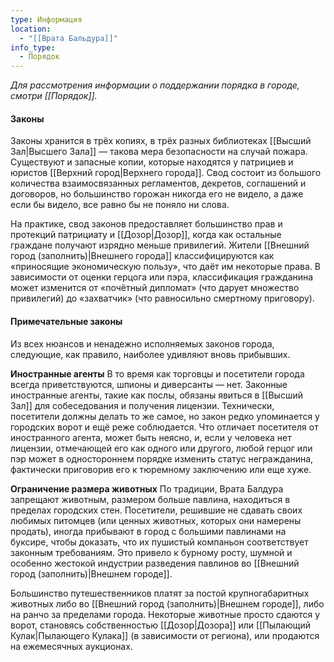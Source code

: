 ```yaml
---
type: Информация
location:
  - "[[Врата Бальдура]]"
info_type:
  - Порядок
---
```


*Для рассмотрения информации о поддержании порядка в городе, смотри [[Порядок]].*

#### Законы
Законы хранится в трёх копиях, в трёх разных библиотеках [[Высший Зал|Высшего Зала]] — такова мера безопасности на случай пожара. Существуют и запасные копии, которые находятся у патрициев и юристов [[Верхний город|Верхнего города]]. Свод состоит из большого количества взаимосвязанных регламентов, декретов, соглашений и договоров, но большинство горожан никогда его не видело, а даже если бы видело, все равно бы не поняло ни слова.
 
На практике, свод законов предоставляет большинство прав и протекций патрициату и [[Дозор|Дозор]], когда как остальные граждане получают изрядно меньше привилегий. Жители [[Внешний город (заполнить)|Внешнего города]] классифицируются как «приносящие экономическую пользу», что даёт им некоторые права. В зависимости от оценки герцога или пэра, классификация гражданина может изменится от «почётный дипломат» (что дарует множество привилегий) до «захватчик» (что равносильно смертному приговору).

#### Примечательные законы
Из всех нюансов и ненадежно исполняемых законов города, следующие, как правило, наиболее удивляют вновь прибывших.

**Иностранные агенты**
В то время как торговцы и посетители города всегда приветствуются, шпионы и диверсанты — нет. Законные иностранные агенты, такие как послы, обязаны явиться в [[Высший Зал]] для собеседования и получения лицензии. Технически, посетители должны делать то же самое, но закон редко упоминается у городских ворот и ещё реже соблюдается. Что отличает посетителя от иностранного агента, может быть неясно, и, если у человека нет лицензии, отмечающей его как одного или другого, любой  герцог или пэр может в одностороннем порядке изменить статус негражданина, фактически приговорив его к тюремному заключению или еще хуже.

**Ограничение размера животных**
По традиции, Врата Балдура запрещают животным, размером больше павлина, находиться в пределах городских стен. Посетители, решившие не сдавать своих любимых питомцев (или ценных животных, которых они намерены продать), иногда прибывают в город с большими павлинами на буксире, чтобы доказать, что их пушистый компаньон соответствует законным требованиям. Это привело к бурному росту, шумной и особенно жестокой индустрии разведения павлинов во [[Внешний город (заполнить)|Внешнем городе]].

Большинство путешественников платят за постой крупногабаритных животных либо во [[Внешний город (заполнить)|Внешнем городе]], либо на ранчо за пределами города. Некоторые животные просто сдаются у ворот, становясь собственностью [[Дозор|Дозора]] или [[Пылающий Кулак|Пылающего Кулака]] (в зависимости от региона), или продаются на ежемесячных аукционах.


